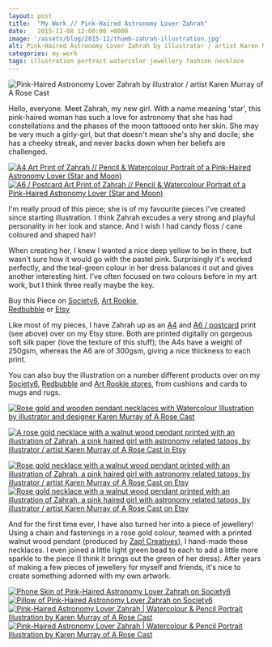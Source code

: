 ```yaml
---
layout: post
title:  "My Work // Pink-Haired Astronomy Lover Zahrah"
date:   2015-12-08 12:00:00 +0000
image: '/assets/blog/2015-12/thumb-zahrah-illustration.jpg'
alt: Pink-Haired Astronomy Lover Zahrah by illustrator / artist Karen Murray of A Rose Cast
categories: my-work
tags: illustration portrait watercolor jewellery fashion necklace
---
```


![Pink-Haired Astronomy Lover Zahrah by illustrator / artist Karen Murray of A Rose Cast](/assets/folio/portraits/portrait-illustration-zahrah.jpg "Pink-Haired Astronomy Lover Zahrah by illustrator / artist Karen Murray of A Rose Cast")

Hello, everyone. Meet Zahrah, my new girl. With a name meaning 'star', this pink-haired woman has such a love for astronomy that she has had constellations and the phases of the moon tattooed onto her skin. She may be very much a girly-girl, but that doesn't mean she's shy and docile; she has a cheeky streak, and never backs down when her beliefs are challenged.

<div class="row">
	<div class="col-md-6">
		<a href="https://www.etsy.com/listing/257821175/zahrah-a4-print-of-a-pencil-watercolour" title="A4 Art Print of Zahrah // Pencil &amp; Watercolour Portrait of a Pink-Haired Astronomy Lover (Star and Moon) on Etsy"><img src="/assets/blog/2015-12/a4-print-portrait-illustration-zahrah.jpg" alt="A4 Art Print of Zahrah // Pencil &amp; Watercolour Portrait of a Pink-Haired Astronomy Lover (Star and Moon)"></a>
	</div>
	<div class="col-md-6">
		<a href="https://www.etsy.com/listing/267621317/watercolor-portrait-illustration-a6" title="A6 / Postcard Art Print of Zahrah // Pencil &amp; Watercolour Portrait of a Pink-Haired Astronomy Lover (Star and Moon) on Etsy"><img src="/assets/blog/2015-12/a6-postcard-print-portrait-illustration-zahrah.jpg" alt="A6 / Postcard Art Print of Zahrah // Pencil &amp; Watercolour Portrait of a Pink-Haired Astronomy Lover (Star and Moon)"></a>
	</div>
</div>

I'm really proud of this piece; she is of my favourite pieces I've created since starting illustration. I think Zahrah excudes a very strong and playful personality in her look and stance. And I wish I had candy floss / cane coloured and shaped hair!

When creating her, I knew I wanted a nice deep yellow to be in there, but wasn't sure how it would go with the pastel pink. Surprisingly it's worked perfectly, and the teal-green colour in her dress balances it out and gives another interesting hint. I've often focused on two colours before in my art work, but I think three really maybe the key.

<div class="highlight">
	Buy <span class="the">this</span> Piece <span class="the">on</span> <a href="https://society6.com/product/astronomy-fan-zahrah-moon-and-star_print#1=45" title="Buy on Society6">Society6</a>, <span class="the"></span> <a href="http://www.artrookie.co.uk/profile_items.php?designer=ARoseCast&design=7832" title="Buy on Art Rookie">Art Rookie</a>,<br></span> <a href="http://www.redbubble.com/people/arosecast/works/21455601-pink-haired-astronomy-fan-zahrah-with-moon-and-star-tattoos" title="Buy on Redbubble">Redbubble</a> <span class="the">or</span> <a href="https://www.etsy.com/shop/ARoseCast/search?search_query=zahrah" title="Etsy">Etsy</a>
</div>

Like most of my pieces, I have Zahrah up as an <a href="https://www.etsy.com/listing/257821175/zahrah-a4-print-of-a-pencil-watercolour" title="A4 Art Print of Zahrah // Pencil &amp; Watercolour Portrait of a Pink-Haired Astronomy Lover (Star and Moon) on Etsy">A4</a> and <a href="https://www.etsy.com/listing/267621317/watercolor-portrait-illustration-a6" title="A6 / Postcard Art Print of Zahrah // Pencil &amp; Watercolour Portrait of a Pink-Haired Astronomy Lover (Star and Moon) on Etsy">A6 / postcard</a> print (see above) over on my Etsy store. Both are printed digitally on gorgeous soft silk paper (love the texture of this stuff); the A4s have a weight of 250gsm, whereas the A6 are of 300gsm, giving a nice thickness to each print. 

You can also buy the illustration on a number different products over on my [Society6](https://society6.com/product/astronomy-fan-zahrah-moon-and-star_print#1=45), [Redbubble](http://www.redbubble.com/people/arosecast/works/21455601-pink-haired-astronomy-fan-zahrah-with-moon-and-star-tattoos) and [Art Rookie stores](http://www.artrookie.co.uk/profile_items.php?designer=ARoseCast&design=7832), from cushions and cards to mugs and rugs.


[![Rose gold and wooden pendant necklaces with Watercolour Illustration by illustrator and designer Karen Murray of A Rose Cast](/assets/blog/2016-03/rose-gold-wooden-pendant-necklaces.jpg)](https://www.etsy.com/shop/ARoseCast/search?section_id=18187909 "Rose gold and wooden pendant necklaces with Watercolour Illustration by illustrator and designer Karen Murray of @arosecast")

[![A rose gold necklace with a walnut wood pendant printed with an illustration of Zahrah, a pink haired girl with astronomy related tatoos, by illustrator / artist Karen Murray of A Rose Cast in Etsy](/assets/shop/necklace/necklace-zahrah-001.jpg)](https://www.etsy.com/listing/257926790/rose-gold-walnut-wood-pendant-necklace "A rose gold necklace with a walnut wood pendant printed with an illustration of Zahrah, a pink haired girl with astronomy related tatoos, by illustrator / artist Karen Murray of @arosecast in Etsy")

<div class="row">
    <div class="col-md-6">
        <a href="https://www.etsy.com/listing/257926790/rose-gold-walnut-wood-pendant-necklace" title="Rose gold necklace with a walnut wood pendant printed with an illustration of Zahrah, a pink haired girl with astronomy related tatoos, by illustrator / artist Karen Murray of A Rose Cast on Etsy"><img src="/assets/shop/necklace/necklace-zahrah-002.jpg" alt="Rose gold necklace with a walnut wood pendant printed with an illustration of Zahrah, a pink haired girl with astronomy related tatoos, by illustrator / artist Karen Murray of A Rose Cast on Etsy" title="Rose gold necklace with a walnut wood pendant printed with an illustration of Zahrah, a pink haired girl with astronomy related tatoos, by illustrator / artist Karen Murray of @arosecast on Etsy"></a>
    </div>
    <div class="col-md-6">
        <a href="https://www.etsy.com/listing/257926790/rose-gold-walnut-wood-pendant-necklace" title="Rose gold necklace with a walnut wood pendant printed with an illustration of Zahrah, a pink haired girl with astronomy related tatoos, by illustrator / artist Karen Murray of A Rose Cast on Etsy"><img src="/assets/shop/necklace/necklace-zahrah-005.jpg" alt="Rose gold necklace with a walnut wood pendant printed with an illustration of Zahrah, a pink haired girl with astronomy related tatoos, by illustrator / artist Karen Murray of A Rose Cast on Etsy" title="Rose gold necklace with a walnut wood pendant printed with an illustration of Zahrah, a pink haired girl with astronomy related tatoos, by illustrator / artist Karen Murray of @arosecast on Etsy"></a>
    </div>
</div>

And for the first time ever, I have also turned her into a piece of jewellery! Using a chain and fastenings in a rose gold colour, teamed with a printed walnut wood pendant (produced by <a href="http://www.zapcreatives.co.uk">Zap! Creatives</a>), I hand-made these necklaces. I even joined a little light green bead to each to add a little more sparkle to the piece (I think it brings out the green of her dress). After years of making a few pieces of jewellery for myself and friends, it's nice to create something adorned with my own artwork.

<div class="row">
	<div class="col-md-6">
		<a href="https://society6.com/product/astronomy-fan-zahrah-moon-and-star_print#1=45" title="Phone Skin of Pink-Haired Astronomy Lover Zahrah on Society6"><img src="/assets/blog/2015-12/society6-zahrah-moon-star-cases.jpg" alt="Phone Skin of Pink-Haired Astronomy Lover Zahrah on Society6"></a>
	</div>
	<div class="col-md-6">
		<a href="https://society6.com/product/astronomy-fan-zahrah-moon-and-star_print#1=45" title="Pillow of Pink-Haired Astronomy Lover Zahrah on Society6"><img src="/assets/blog/2015-12/society6-zahrah-moon-star-pillows.jpg" alt="Pillow of Pink-Haired Astronomy Lover Zahrah on Society6"></a>
	</div>
</div>

<div class="row">
	<div class="col-md-6">
		<a href="http://www.redbubble.com/people/arosecast/works/21455601-pink-haired-astronomy-fan-zahrah-with-moon-and-star-tattoos" title="Buy Pink-Haired Astronomy Lover Zahrah as a range of products on my Redbubble Store"><img src="/assets/blog/2015-12/redbubble-zahrah-moon-star-mugs.jpg" alt="Pink-Haired Astronomy Lover Zahrah | Watercolour &amp; Pencil Portrait Illustration by Karen Murray of A Rose Cast" title="Mug of Pink-Haired Astronomy Lover Zahrah | Watercolour &amp; Pencil Portrait Illustration by Karen Murray of A Rose Cast"></a>
	</div>
	<div class="col-md-6">
		<a href="http://www.redbubble.com/people/arosecast/works/21455601-pink-haired-astronomy-fan-zahrah-with-moon-and-star-tattoos" title="Buy Pink-Haired Astronomy Lover Zahrah as a range of products on my Redbubble Store"><img src="/assets/blog/2015-12/redbubble-zahrah-moon-star-bags.jpg" alt="Pink-Haired Astronomy Lover Zahrah | Watercolour &amp; Pencil Portrait Illustration by Karen Murray of A Rose Cast" title="Tote Bag of Pink-Haired Astronomy Lover Zahrah | Watercolour &amp; Pencil Portrait Illustration by Karen Murray of A Rose Cast"></a>
	</div>
</div>